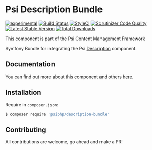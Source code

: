 # Psi Description Bundle

[![experimental](http://badges.github.io/stability-badges/dist/experimental.svg)](http://github.com/badges/stability-badges)
[![Build Status](https://travis-ci.org/psiphp/description-bundle.svg?branch=master)](https://travis-ci.org/psiphp/description-bundle)
[![StyleCI](https://styleci.io/repos/68720675/shield)](https://styleci.io/repos/68720675)
[![Scrutinizer Code
Quality](https://scrutinizer-ci.com/g/psiphp/description-bundle/badges/quality-score.png?b=master)](https://scrutinizer-ci.com/g/psiphp/description-bundle/?branch=master)
[![Latest Stable Version](https://poser.pugx.org/psiphp/description-bundle/version.png)](https://packagist.org/packages/psiphp/description-bundle)
[![Total Downloads](https://poser.pugx.org/psiphp/content-type/d/total.png)](https://packagist.org/packages/psiphp/description-bundle)


This component is part of the Psi Content Management Framework

Symfony Bundle for integrating the Psi [Description](https://github.com/psiphp/description) component.

## Documentation

You can find out more about this component and others
[here](https://psiphp.readthedocs.io/en/latest/components/description-bundle/docs/index.html).

## Installation

Require in `composer.json`:

```bash
$ composer require 'psiphp/description-bundle'
```

## Contributing

All contributions are welcome, go ahead and make a PR!
